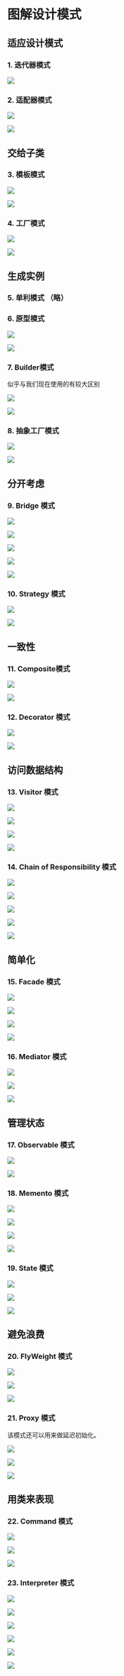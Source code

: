 # 图解设计模式

## 适应设计模式

### 1. 迭代器模式

![](F:\note-markdown\Iterator.png)

### 2. 适配器模式

![](F:\note-markdown\Adapter.png)

![](F:\note-markdown\Adapter2.png)

## 交给子类

### 3. 模板模式

![](F:\note-markdown\Template.png)

![](F:\note-markdown\Template2.png)

### 4. 工厂模式

![](F:\note-markdown\Factory.png)

![](F:\note-markdown\Factory2.png)

## 生成实例

### 5. 单利模式 （略）

### 6. 原型模式

![](F:\note-markdown\Prototype.png)

![](F:\note-markdown\Prototype2.png)

### 7. Builder模式

似乎与我们现在使用的有较大区别

![](F:\note-markdown\Builder.png)

![](F:\note-markdown\Builder2.png)

### 8. 抽象工厂模式

![](F:\note-markdown\AbstractFactory.png)

![](F:\note-markdown\AbstractFactory2.png)

## 分开考虑

### 9. Bridge 模式

![](F:\note-markdown\Bridge.png)

![](F:\note-markdown\Bridge2.png)

![](F:\note-markdown\Bridge3.png)

![](F:\note-markdown\Bridge4.png)

![](F:\note-markdown\Bridge5.png)

### 10. Strategy 模式

![](Strategy1.png)

![](Strategy2.png)

## 一致性

### 11. Composite模式

![](Composite1.png)

![](Composite2.png)

### 12. Decorator 模式

![](Decorator1.png)

![](Decorator2.png)

## 访问数据结构

### 13. Visitor 模式

![](Visitor1.png)

![](Visitor2.png)

![](Visitor3.png)

![](Visitor4.png)

### 14. Chain of  Responsibility 模式

![](Chain1.png)

![](Chain2.png)

![](Chain3.png)

![](Chain4.png)

![](Chain5.png)

## 简单化

### 15. Facade 模式

![](Facade1.png)

![](Facade2.png)

![](Facade3.png)

![](Facade4.png)

### 16. Mediator 模式

![](Mediator1.png)

![](Mediator2.png)

![](Mediator3.png)



## 管理状态

### 17. Observable 模式

![](Observable1.png)

![](Observable2.png)

### 18. Memento 模式

![](Memento1.png)

![](Memento2.png)

![](Memento3.png)

![](Memento4.png)

### 19. State 模式

![](State1.png)

![](State2.png)

![](State3.png)



## 避免浪费

### 20. FlyWeight 模式

![](FlyWeight1.png)

![](FlyWeight2.png)

![](FlyWeight3.png)

### 21. Proxy 模式

该模式还可以用来做延迟初始化。

![](Proxy1.png)

![](Proxy2.png)

![](Proxy3.png)



## 用类来表现

### 22. Command 模式

![](Command1.png)

![](Command2.png)

![](Command3.png)



### 23. Interpreter 模式

![](Interpreter1.png)

![](Interpreter2.png)

![](Interpreter3.png)

![](Interpreter4.png)

![](Interpreter5.png)

![](Interpreter6.png)

